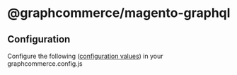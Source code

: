 # @graphcommerce/magento-graphql

## Configuration

Configure the following ([configuration values](./Config.graphqls)) in your
graphcommerce.config.js
